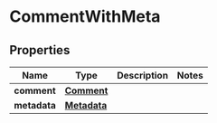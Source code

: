 # CommentWithMeta

## Properties
Name | Type | Description | Notes
------------ | ------------- | ------------- | -------------
**comment** | [**Comment**](Comment.md) |  | 
**metadata** | [**Metadata**](Metadata.md) |  | 
